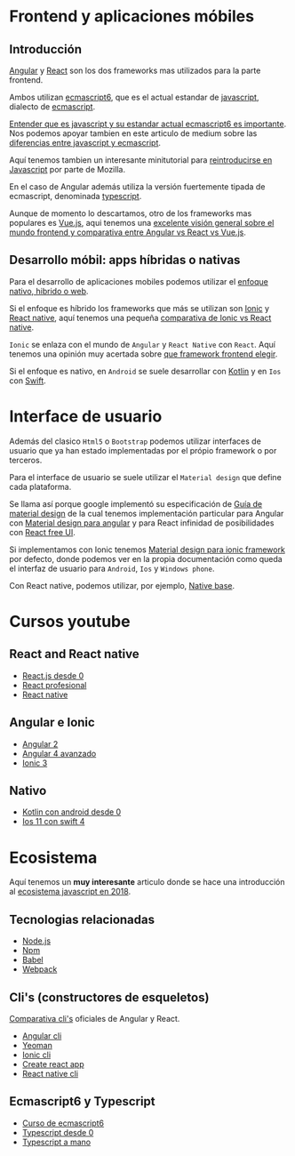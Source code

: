 Frontend y aplicaciones móbiles
================================

Introducción
-------------
[Angular](https://angular.io/) y [React](https://reactjs.org/) son los dos frameworks mas utilizados para la parte frontend. 

Ambos utilizan [ecmascript6](http://es6-features.org), que es el actual estandar de [javascript](https://es.wikipedia.org/wiki/JavaScript), 
dialecto de [ecmascript](https://www.ecma-international.org/publications/standards/Ecma-262.htm).

[Entender que es javascript y su estandar actual ecmascript6 es importante](https://carlosazaustre.es/ecmascript-6-el-nuevo-estandar-de-javascript/). Nos podemos apoyar tambien en este articulo de medium sobre las [diferencias entre javascript y ecmascript](https://medium.freecodecamp.org/whats-the-difference-between-javascript-and-ecmascript-cba48c73a2b5).

Aquí tenemos tambien un interesante minitutorial para [reintroducirse en Javascript](https://developer.mozilla.org/en-US/docs/Web/JavaScript/A_re-introduction_to_JavaScript) por parte de Mozilla.

En el caso de Angular además utiliza la versión fuertemente tipada de ecmascript, denominada [typescript](https://www.typescriptlang.org/).

Aunque de momento lo descartamos, otro de los frameworks mas populares es [Vue.js](https://vuejs.org/), aqui tenemos una [excelente visión general sobre el mundo frontend y comparativa entre Angular vs React vs Vue.js](https://www.youtube.com/watch?v=REmltoDk07g).

Desarrollo móbil: apps híbridas o nativas
-----------------------------------------
Para el desarrollo de aplicaciones mobiles podemos utilizar el [enfoque nativo, hibrido o web](https://nubeser.com/tipos-desarrollo-apps-moviles/).

Si el enfoque es híbrido los frameworks que más se utilizan son [Ionic](https://ionicframework.com/) y [React native](https://facebook.github.io/react-native/), aquí tenemos una pequeña [comparativa de Ionic vs React native](https://labs.beeva.com/escogiendo-un-framework-para-desarrollo-h%C3%ADbrido-ionic-vs-react-native-e69406283549).

`Ionic` se enlaza con el mundo de `Angular` y `React Native` con `React`. 
Aquí tenemos una opinión muy acertada sobre [que framework frontend elegir](https://www.youtube.com/watch?v=jTtab_rnvic&feature=youtu.be).

Si el enfoque es nativo, en `Android` se suele desarrollar con [Kotlin](https://kotlinlang.org/) y en `Ios` con [Swift](https://www.apple.com/es/swift/).

Interface de usuario
====================
Además del clasico `Html5` o `Bootstrap` podemos utilizar interfaces de usuario que ya han estado implementadas por el própio framework o por terceros.

Para el interface de usuario se suele utilizar el `Material design` que define cada plataforma.

Se llama así porque google implementó su especificación de [Guía de material design](https://material.io/guidelines/) de la cual tenemos implementación particular para Angular con [Material design para angular](https://material.angular.io/) y para React infinidad de posibilidades con [React free UI](https://reactjs.org/community/ui-components.html).

Si implementamos con Ionic tenemos [Material design para ionic framework](https://ionicframework.com/docs/components/) por defecto, donde podemos ver en la propia documentación como queda el interfaz de usuario para `Android`, `Ios` y `Windows phone`.

Con React native, podemos utilizar, por ejemplo, [Native base](https://nativebase.io/).

Cursos youtube
==============

React and React native
----------------------
* [React.js desde 0](https://www.youtube.com/playlist?list=PLeWI3XlFEVOX6jACDygzApsvigQiDrun8)
* [React profesional](https://www.youtube.com/playlist?list=PLeWI3XlFEVOWvEmuwUZCYhEP6NLIqT2Lp)
* [React native](https://www.youtube.com/playlist?list=PLqB3diFeF20Tjmnl8ASD4edh7r8-Qd5ep)

Angular e Ionic
---------------
* [Angular 2](https://www.youtube.com/playlist?list=PLORQfrS2-ZMeRUeZMcc-rTp6ToiDbicIt)
* [Angular 4 avanzado](https://www.youtube.com/playlist?list=PLORQfrS2-ZMcJsZLmr5Lo-4SUdYFQxlVT)
* [Ionic 3](https://www.youtube.com/playlist?list=PLORQfrS2-ZMdDUtv5I7E3jXvbPCfWbrrN)

Nativo
------
* [Kotlin con android desde 0](https://www.youtube.com/playlist?list=PLfkODrpjGnhmzRSUC5L-M_BjkyavnSKXS)
* [Ios 11 con swift 4](https://www.youtube.com/playlist?list=PLO2KKTlztSAREq51-8QVmmsxe1KGEshyP)

Ecosistema
===========

Aquí tenemos un **muy interesante** articulo donde se hace una introducción al [ecosistema javascript en 2018](https://www.imaginarycloud.com/blog/a-javascript-ecosystem-overview/). 

Tecnologias relacionadas
-------------------------
* [Node.js](https://nodejs.org/es/)
* [Npm](https://www.npmjs.com/)
* [Babel](https://babeljs.io/)
* [Webpack](https://webpack.js.org/)

Cli's (constructores de esqueletos)
------------------------------------
[Comparativa cli's](https://medium.jonasbandi.net/angular-vs-react-the-cli-d8af18063006) oficiales de Angular y React.

* [Angular cli](https://cli.angular.io/)
* [Yeoman](http://yeoman.io/)
* [Ionic cli](https://ionicframework.com/docs/cli/)
* [Create react app](https://github.com/facebook/create-react-app)
* [React native cli](https://facebook.github.io/react-native/docs/understanding-cli.html)

Ecmascript6 y Typescript
------------------------
* [Curso de ecmascript6](https://www.youtube.com/playlist?list=PLIddmSRJEJ0tYYrHQAAeTAmXzj36jxXoF)
* [Typescript desde 0](https://www.youtube.com/watch?v=Xxqh0RoWxNc)
* [Typescript a mano](https://www.youtube.com/playlist?list=PLCKuOXG0bPi2J-C0WPRZdHTG6pareIvV2)


